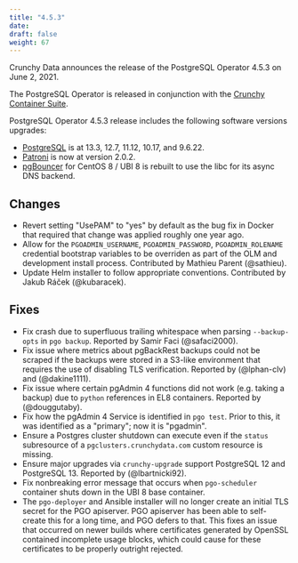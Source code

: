 ```yaml
---
title: "4.5.3"
date:
draft: false
weight: 67
---
```


Crunchy Data announces the release of the PostgreSQL Operator 4.5.3 on June 2, 2021.

The PostgreSQL Operator is released in conjunction with the [Crunchy Container Suite](https://github.com/CrunchyData/crunchy-containers/).

PostgreSQL Operator 4.5.3 release includes the following software versions upgrades:

- [PostgreSQL](https://www.postgresql.org) is at 13.3, 12.7, 11.12, 10.17, and 9.6.22.
- [Patroni](https://patroni.readthedocs.io/) is now at version 2.0.2.
- [pgBouncer](https://www.pgbouncer.org/) for CentOS 8 / UBI 8 is rebuilt to use the libc for its async DNS backend.

## Changes

- Revert setting "UsePAM" to "yes" by default as the bug fix in Docker that required that change was applied roughly one year ago.
- Allow for the `PGOADMIN_USERNAME`, `PGOADMIN_PASSWORD`, `PGOADMIN_ROLENAME` credential bootstrap variables to be overriden as part of the OLM and development install process. Contributed by Mathieu Parent (@sathieu).
- Update Helm installer to follow appropriate conventions. Contributed by Jakub Ráček (@kubaracek).

## Fixes

- Fix crash due to superfluous trailing whitespace when parsing `--backup-opts` in `pgo backup`. Reported by Samir Faci (@safaci2000).
- Fix issue where metrics about pgBackRest backups could not be scraped if the backups were stored in a S3-like environment that requires the use of disabling TLS verification. Reported by (@lphan-clv) and (@dakine1111).
- Fix issue where certain pgAdmin 4 functions did not work (e.g. taking a backup) due to `python` references in EL8 containers. Reported by (@douggutaby).
- Fix how the pgAdmin 4 Service is identified in `pgo test`. Prior to this, it was identified as a "primary"; now it is "pgadmin".
- Ensure a Postgres cluster shutdown can execute even if the `status` subresource of a `pgclusters.crunchydata.com` custom resource is missing.
- Ensure major upgrades via `crunchy-upgrade` support PostgreSQL 12 and PostgreSQL 13. Reported by (@lbartnicki92).
- Fix nonbreaking error message that occurs when `pgo-scheduler` container shuts down in the UBI 8 base container.
- The `pgo-deployer` and Ansible installer will no longer create an initial TLS secret for the PGO apiserver. PGO apiserver has been able to self-create this for a long time, and PGO defers to that. This fixes an issue that occurred on newer builds where certificates generated by OpenSSL contained incomplete usage blocks, which could cause for these certificates to be properly outright rejected.
